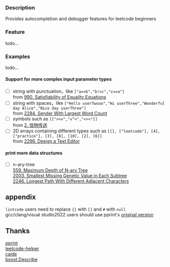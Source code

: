 ### Description

Provides autocompletion and debugger features for leetcode beginners 

### Feature
todo...

### Examples
todo...

#### Support for more complex input parameter types

- [ ] string with punctuation，like `["a==b","b!=c","c==a"]`   
from [990. Satisfiability of Equality Equations](https://leetcode.com/problems/satisfiability-of-equality-equations/)
- [ ] string with spaces，like `["Hello userTwooo","Hi userThree","Wonderful day Alice","Nice day userThree"]`   
from [2284. Sender With Largest Word Count](https://leetcode.com/problems/sender-with-largest-word-count/)
- [ ] symbols such as `[[">>v","v^<","<><"]]`   
from [2. 信物传送 ](https://leetcode.cn/contest/season/2022-spring/problems/6UEx57/)
- [ ] 2D arrays containing different types such as `[[], ["leetcode"], [4], ["practice"], [3], [8], [10], [2], [6]]`   
from  [2296. Design a Text Editor](https://leetcode.com/problems/design-a-text-editor/)

#### print more data structures
- [ ] n-ary-tree   
[559. Maximum Depth of N-ary Tree](https://leetcode.com/problems/maximum-depth-of-n-ary-tree/)    
[2003. Smallest Missing Genetic Value in Each Subtree](https://leetcode.com/problems/smallest-missing-genetic-value-in-each-subtree/)   
[2246. Longest Path With Different Adjacent Characters](https://leetcode.com/problems/longest-path-with-different-adjacent-characters/)  
  
## appendix
`lintcode` users need to replace `{}` with `[]` and `#` with `null`  
gcc/clang/visual studio2022 users should use pprint's [original version](https://github.com/louisdx/cxx-prettyprint/blob/master/prettyprint.hpp)

## Thanks
[pprint](https://louisdx.github.io/cxx-prettyprint/)  
[leetcode-helper](https://github.com/luckystone60/leetcode-helper)  
[caide](https://github.com/slycelote/caide/issues/50)  
[boost.Describe](https://www.boost.org/doc/libs/develop/libs/describe/doc/html/describe.html#example_json_rpc)
